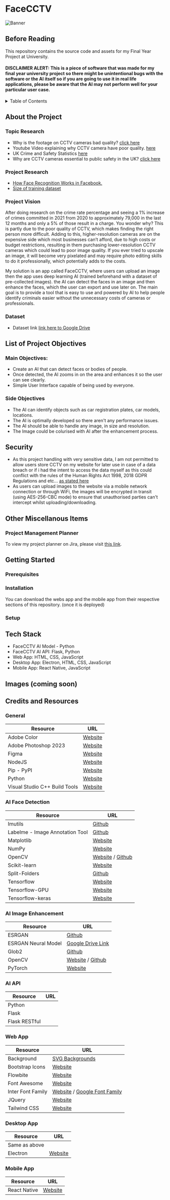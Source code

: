 <a name="readme-top"></a>

# FaceCCTV

![Banner](https://imgur.com/P0jOrS9.png)

## Before Reading

This repository contains the source code and assets for my Final Year Project at University.

#### **DISCLAIMER ALERT: This is a piece of software that was made for my final year university project so there might be unintentional bugs with the software or the AI itself so if you are going to use it in real life applications, please be aware that the AI may not perform well for your particular user case.**

<!-- TABLE OF CONTENTS -->

<details>
  <summary>Table of Contents</summary>
  <ol>
    <li>
      <a href="#about-the-project">About the Project</a>
      <ul>
        <li><a href="#topic-research">Topic Research</a></li>
        <li><a href="#project-research">Project Research</a></li>
        <li><a href="#project-vision">Project Vision</a></li>
      </ul>
    </li>
    <li>
      <a href="#list-of-project-objectives">List of Project Objectives</a>
      <ul>
        <li><a href="#main-objectives">Main Objectives</a></li>
        <li><a href="#side-objectives">Side Objectives</a></li>
      </ul>
    </li>
    <li><a href="#security">Security</a></li>
    <li><a href="#other-miscellanous-items">Project Management Planner</a></li>
    <li>
      <a href="#getting-started">Getting Started</a>
      <ul>
        <li><a href="#prerequisites">Prerequisites</a></li>
        <li><a href="#installation">Installation</a></li>
        <li><a href="#setup">Setup</a></li>
        <li><a href="#hosting">Hosting</a></li>
      </ul>
    </li>
    <li><a href="#images">Images</a></li>
    <li>
      <a href="#credits-and-resources">Credits / Resources</a>
      <ul>
        <li><a href="#general">General</a></li>
        <li><a href="#ai-face-detection">AI Face Detection</a></li>
        <li><a href="#ai-image-enhancement">AI Image Enhancement</a></li>
		        <li><a href="#ai-ai-api">AI API</a></li>
        <li><a href="#web-app">Web App</a></li>
        <li><a href="#desktop-app">Desktop App</a></li>
        <li><a href="#mobile-app">Mobile App</a></li>
      </ul>
    </li>
  </ol>
</details>

## About the Project

### Topic Research

- Why is the footage on CCTV cameras bad quality? [click here](https://www.scienceabc.com/eyeopeners/why-is-the-quality-of-cctv-footage-still-so-low.html)
- Youtube Video explaining why CCTV camera have poor quality. [here](https://www.youtube.com/watch?v=KWCPXJXWum8)
- UK Crime and Safety Statistics [here](https://crimerate.co.uk/#:~:text=The%20crime%20rate%20in%20the,77.49%20crimes%20per%201%2C000%20people.)
- Why are CCTV cameras essential to public safety in the UK? [click here](https://www.calipsa.io/blog/cctv-statistics-in-the-uk-your-questions-answered)

### Project Research

- [How Face Recognition Works in Facebook.](https://zbigatron.com/how-facial-recognition-works-part-1/)
- [Size of training dataset](https://towardsdatascience.com/how-do-you-know-you-have-enough-training-data-ad9b1fd679ee)

### Project Vision

After doing research on the crime rate percentage and seeing a 1% increase of crimes committed in 2021 from 2020 to approximately 79,000 in the last 12 months and only a 5% of those result in a charge. You wonder why? This is partly due to the poor quality of CCTV, which makes finding the right person more difficult. Adding to this, higher-resolution cameras are on the expensive side which most businesses can’t afford, due to high costs or budget restrictions, resulting in them purchasing lower-resolution CCTV cameras which could lead to poor image quality. If you ever tried to upscale an image, it will become very pixelated and may require photo editing skills to do it professionally, which potentially adds to the costs.

My solution is an app called FaceCCTV, where users can upload an image then the app uses deep learning AI (trained beforehand with a dataset of pre-collected images). the AI can detect the faces in an image and then enhance the faces, which the user can export and use later on. The main goal is to provide a tool that is easy to use and powered by AI to help people identify criminals easier without the unnecessary costs of cameras or professionals.

### Dataset

- Dataset link [link here to Google Drive](https://drive.google.com/drive/folders/1wFzaBdIg6IfiIqM-aqsFDarLfNpPgXUr?usp=sharing)

## List of Project Objectives

### Main Objectives:

- Create an AI that can detect faces or bodies of people.
- Once detected, the AI zooms in on the area and enhances it so the user can see clearly.
- Simple User Interface capable of being used by everyone.

### Side Objectives

- The AI can identify objects such as car registration plates, car models, locations.
- The AI is optimally developed so there aren't any performance issues.
- The AI should be able to handle any image, in size and resolution.
- The Image could be colurised with AI after the enhancement process.

## Security

- As this project handling with very sensitive data, I am not permitted to allow users store CCTV on my website for later use in case of a data breach or if i had the intent to access the data myself as this could conflict with the rules of the Human Rights Act 1998, 2018 GDPR Regulations and etc... [as stated here](https://www.caughtoncamera.net/news/cctv-legal-requirements-cctv-laws-explained/)
- As users can upload images to the website via a mobile network connection or through WiFi, the images will be encrypted in transit (using AES-256-CBC mode) to ensure that unauthorised parties can't intercept whilst uploading/downloading.

## Other Miscellanous Items

### Project Management Planner

To view my project planner on Jira, please visit [this link](https://id.atlassian.com/invite/p/jira-software?id=Oz8QbbMWRCyVmXMjr2BcFQ).

## Getting Started

### Prerequisites

### Installation

You can download the webs app and the mobile app from their respective sections of this repository. (once it is deployed)

### Setup

## Tech Stack

- FaceCCTV AI Model - Python
- FaceCCTV AI API:  Flask, Python
- Web App: HTML, CSS, JavaScript
- Desktop App: Electron, HTML, CSS, JavaScript
- Mobile App: React Native, JavaScript

## Images (coming soon)

## Credits and Resources

### General

| Resource                      | URL                                                         |
| ----------------------------- | ----------------------------------------------------------- |
| Adobe Color                   | [Website](https://color.adobe.com/create/color-wheel)       |
| Adobe Photoshop 2023          | [Website](https://www.adobe.com/uk/products/photoshop.html) |
| Figma                         | [Website](www.figma.com/)                                   |
| NodeJS                        | [Website](https://nodejs.org/en/)                           |
| Pip - PyPI                    | [Website](https://pypi.org/project/pip/)                    |
| Python                        | [Website](https://www.python.org)                           |
| Visual Studio C++ Build Tools | [Website](https://visualstudio.microsoft.com/downloads/)    |

### AI Face Detection

| Resource                        | URL                                                                        |
| ------------------------------- | -------------------------------------------------------------------------- |
| Imutils                         | [Github](https://github.com/PyImageSearch/imutils)                         |
| Labelme - Image Annotation Tool | [Github](https://github.com/wkentaro/labelme)                              |
| Matplotlib                      | [Website](https://matplotlib.org/stable/users/installing/index.html)       |
| NumPy                           | [Website](https://numpy.org)                                               |
| OpenCV                          | [Website](https://opencv.org) / [Github](https://github.com/opencv/opencv) |
| Scikit-learn                    | [Website](https://scikit-learn.org/stable/)                                |
| Split-Folders                   | [Github](https://github.com/jfilter/split-folders)                         |
| Tensorflow                      | [Website](https://www.tensorflow.org)                                      |
| Tensorflow-GPU                  | [Website](https://pypi.org/project/tensorflow-gpu/)                        |
| Tensorflow-keras                | [Website](https://keras.io/getting_started/)                               |

### AI Image Enhancement

| Resource            | URL                                                                                           |
| ------------------- | --------------------------------------------------------------------------------------------- |
| ESRGAN              | [Github](https://github.com/xinntao/ESRGAN)                                                   |
| ESRGAN Neural Model | [Google Drive Link](https://drive.google.com/drive/folders/17VYV_SoZZesU6mbxz2dMAIccSSlqLecY) |
| Glob2               | [Github](https://github.com/miracle2k/python-glob2/)                                          |
| OpenCV              | [Website](https://opencv.org) / [Github](https://github.com/opencv/opencv)                    |
| PyTorch             | [Website](https://pytorch.org)                                                                |

### AI API

| Resource      | URL |
| ------------- | --- |
| Python        |     |
| Flask         |     |
| Flask RESTful |     |

### Web App

| Resource          | URL                                                                                               |
| ----------------- | ------------------------------------------------------------------------------------------------- |
| Background        | [SVG Backgrounds](https://www.svgbackgrounds.com)                                                 |
| Bootstrap Icons   | [Website](https://icons.getbootstrap.com)                                                         |
| Flowbite          | [Website](https://flowbite.com)                                                                   |
| Font Awesome      | [Website](https://fontawesome.com)                                                                |
| Inter Font Family | [Website](https://rsms.me/inter/) / [Google Font Family](https://fonts.google.com/specimen/Inter) |
| JQuery            | [Website](https://jquery.com)                                                                     |
| Tailwind CSS      | [Website](https://tailwindcss.com)                                                                |

### Desktop App

| Resource      | URL                                   |
| ------------- | ------------------------------------- |
| Same as above |                                       |
| Electron      | [Website](https://www.electronjs.org) |

### Mobile App

| Resource     | URL                                                     |
| ------------ | ------------------------------------------------------- |
| React Native | [Website](https://reactnative.dev/docs/getting-started) |
